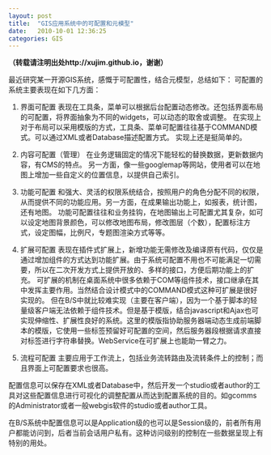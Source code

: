 ```yaml
---
layout: post
title:  "GIS应用系统中的可配置和元模型"
date:   2010-10-01 12:36:25
categories: GIS
---
```


**（转载请注明出处http://xujim.github.io，谢谢）**

最近研究某一开源GIS系统，感慨于可配置性，结合元模型，总结如下：
可配置的系统主要表现在如下几方面：

1. 界面可配置
表现在工具条，菜单可以根据后台配置动态修改。还包括界面布局的可配置，将界面抽象为不同的widgets，可以动态的取舍或调整。
在实现上对于布局可以采用模版的方式，工具条、菜单可配置往往基于COMMAND模式。可以通过XML或者Database描述配置方式。
实现上还是挺简单的。

2. 内容可配置（管理）
在业务逻辑固定的情况下能轻松的替换数据，更新数据内容，有CMS的特点。
另一方面，像一些googlemap等网站，使用者可以在地图上增加一些自定义的位置信息，以提供自己索引。

3. 功能可配置
和强大、灵活的权限系统结合，按照用户的角色分配不同的权限，从而提供不同的功能应用。另一方面，在成果输出功能上，如报表，统计图，还有地图。
功能可配置往往和业务挂钩，在地图输出上可配置尤其复杂，如可以设定地图背景颜色，可以修改地图布局，修改图层（个数），配置标注方式，设定图幅，比例尺，专题图渲染方式等等。

4. 扩展可配置
表现在插件式扩展上，新增功能无需修改及编译原有代码，仅仅是通过增加组件的方式达到功能扩展。由于系统可配置不用也不可能满足一切需要，所以在二次开发方式上提供开放的、多样的接口，方便后期功能上的扩充。
可扩展的机制在桌面系统中很多依赖于COM等组件技术，接口继承在其中发挥主要作用。当然结合设计模式中的COMMAND模式这种可扩展是很好实现的。
但在B/S中就比较难实现（主要在客户端），因为一个基于脚本的轻量级客户端无法依赖于组件技术。但是基于模版，结合javascript和Ajax也可实现伸缩性、扩展性良好的系统。这里的模版指协助服务器端动态生成前端脚本的模版，它使用一些标签预留好可配置的空间，然后服务器段根据请求直接对标签进行字符串替换。WebService在可扩展上也能助一臂之力。

5. 流程可配置
主要应用于工作流上，包括业务流转路由及流转条件上的控制；而且界面上可配置要求也很高。
 
配置信息可以保存在XML或者Database中，然后开发一个studio或者author的工具对这些配置信息进行可视化的调整配置从而达到配置系统的目的。如gcomms的Administrator或者一般webgis软件的studio或者author工具。

在B/S系统中配置信息可以是Application级的也可以是Session级的，前者所有用户都能访问到，后者当前会话用户私有。这种访问级别的控制在一些数据呈现上有特别的用处。
